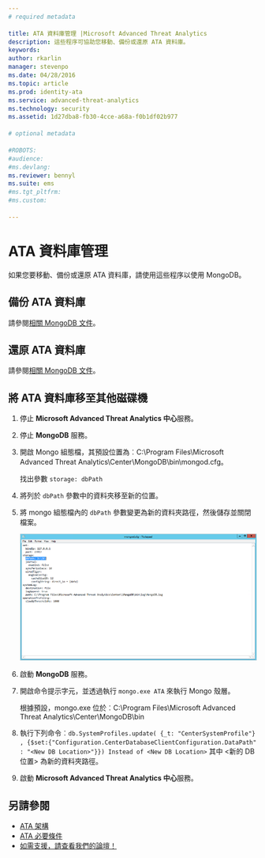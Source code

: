 ```yaml
---
# required metadata

title: ATA 資料庫管理 |Microsoft Advanced Threat Analytics
description: 這些程序可協助您移動、備份或還原 ATA 資料庫。
keywords:
author: rkarlin
manager: stevenpo
ms.date: 04/28/2016
ms.topic: article
ms.prod: identity-ata
ms.service: advanced-threat-analytics
ms.technology: security
ms.assetid: 1d27dba8-fb30-4cce-a68a-f0b1df02b977

# optional metadata

#ROBOTS:
#audience:
#ms.devlang:
ms.reviewer: bennyl
ms.suite: ems
#ms.tgt_pltfrm:
#ms.custom:

---
```


# ATA 資料庫管理
如果您要移動、備份或還原 ATA 資料庫，請使用這些程序以使用 MongoDB。

## 備份 ATA 資料庫
請參閱[相關 MongoDB 文件](http://docs.mongodb.org/manual/administration/backup/)。

## 還原 ATA 資料庫
請參閱[相關 MongoDB 文件](http://docs.mongodb.org/manual/administration/backup/)。

## 將 ATA 資料庫移至其他磁碟機

1.  停止 **Microsoft Advanced Threat Analytics 中心**服務。

2.  停止 **MongoDB** 服務。

3.  開啟 Mongo 組態檔，其預設位置為︰C:\Program Files\Microsoft Advanced Threat Analytics\Center\MongoDB\bin\mongod.cfg。

    找出參數 `storage: dbPath`

4.  將列於 `dbPath` 參數中的資料夾移至新的位置。

5.  將 mongo 組態檔內的 `dbPath` 參數變更為新的資料夾路徑，然後儲存並關閉檔案。

    ![修改 MongoDB 組態影像](media/ATA-mongoDB-moveDB.png)

6.  啟動 **MongoDB** 服務。

7.  開啟命令提示字元，並透過執行 `mongo.exe ATA` 來執行 Mongo 殼層。

    根據預設，mongo.exe 位於︰C:\Program Files\Microsoft Advanced Threat Analytics\Center\MongoDB\bin

8.  執行下列命令︰`db.SystemProfiles.update( {_t: "CenterSystemProfile"} , {$set:{"Configuration.CenterDatabaseClientConfiguration.DataPath" : "<New DB Location>"}}) Instead of <New DB Location>` 其中 &lt;新的 DB 位置&gt; 為新的資料夾路徑。

9. 啟動 **Microsoft Advanced Threat Analytics 中心**服務。

## 另請參閱
- [ATA 架構](/advanced-threat-analytics/understand/ata-architecture)
- [ATA 必要條件](/advanced-threat-analytics/plandesign/ata-prerequisites)
- [如需支援，請查看我們的論壇！](https://social.technet.microsoft.com/Forums/security/en-US/home?forum=mata)


<!--HONumber=Apr16_HO2-->


